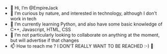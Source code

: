 - 👋 Hi, I’m @EmpireJack
- 👀 I’m curious by nature, and interested in technology, although I don't work in tech
- 🌱 I’m currently learning Python, and also have some basic knowledge of C++, Javascript, HTML, CSS
- 💞️ I’m not particularly looking to collaborate on anything at the moment, but will advertise if that changes
- 📫 How to reach me ? I DON'T REALLY WANT TO BE REACHED :-) 🦖

<!---
EmpireJack/EmpireJack is a ✨ special ✨ repository because its `README.md` (this file) appears on your GitHub profile.
You can click the Preview link to take a look at your changes.
--->
